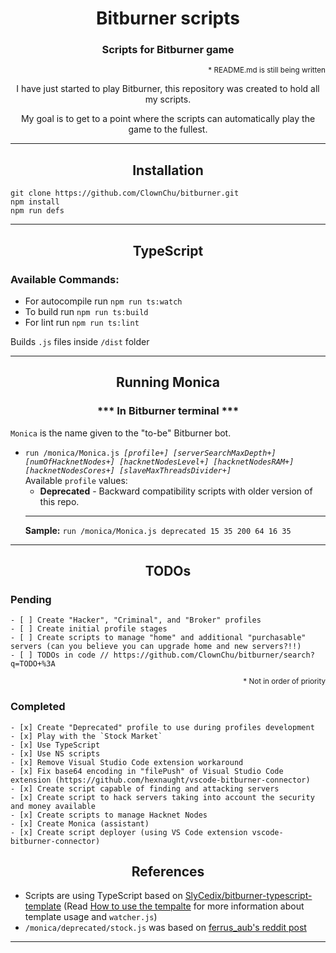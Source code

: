 <h1 align="center">Bitburner scripts</h1>
<h3 align="center">Scripts for Bitburner game</h3>

<p align="right"><sup>* README.md is still being written</sup></p>

<p align="center">I have just started to play Bitburner, this repository was created to hold all my scripts.</p>
<p align="center">My goal is to get to a point where the scripts can automatically play the game to the fullest.</p>

<hr>

<h2 id="installation" align="center">Installation</h2>

```
git clone https://github.com/ClownChu/bitburner.git
npm install
npm run defs
```

<hr>

<h2 id="typescript" align="center">TypeScript</h2>

<h3 id="available_commands">Available Commands:</h3>

<ul>
    <li>
        For autocompile run <code>npm run ts:watch</code>
    </li>
    <li>
        To build run <code>npm run ts:build</code>
    </li>
    <li>
        For lint run <code>npm run ts:lint</code>
    </li>
</ul>

<p>Builds <code>.js</code> files inside <code>/dist</code> folder</p>

<hr>

<h2 id="running_monica" align="center">Running Monica</h2>
<h3 align="center">*** In Bitburner terminal ***</h3>

<p><code>Monica</code> is the name given to the "to-be" Bitburner bot.</p>

<ul>
    <li>
        <code>run /monica/Monica.js <i>[profile+] [serverSearchMaxDepth+] [numOfHacknetNodes+] [hacknetNodesLevel+] [hacknetNodesRAM+] [hacknetNodesCores+] [slaveMaxThreadsDivider+]</i></code>
        <br />
        Available <code>profile</code> values:
        <ul>
            <li><b>Deprecated</b> - Backward compatibility scripts with older version of this repo.</li>
        </ul>
        <hr />
        <b>Sample:</b> <code>run /monica/Monica.js deprecated 15 35 200 64 16 35</code>
    </li>
</ul>

<hr>

<h2 id="todos" align="center">TODOs</h2>

<h3 id="pending">Pending</h3>

```objc
- [ ] Create "Hacker", "Criminal", and "Broker" profiles
- [ ] Create initial profile stages
- [ ] Create scripts to manage "home" and additional "purchasable" servers (can you believe you can upgrade home and new servers?!!)
- [ ] TODOs in code // https://github.com/ClownChu/bitburner/search?q=TODO+%3A
```

<p align="right"><sup>* Not in order of priority</sup></p>

<h3 id="completed">Completed</h3>

```objc
- [x] Create "Deprecated" profile to use during profiles development
- [x] Play with the `Stock Market`
- [x] Use TypeScript
- [x] Use NS scripts
- [x] Remove Visual Studio Code extension workaround
- [x] Fix base64 encoding in "filePush" of Visual Studio Code extension (https://github.com/hexnaught/vscode-bitburner-connector)
- [x] Create script capable of finding and attacking servers
- [x] Create script to hack servers taking into account the security and money available
- [x] Create scripts to manage Hacknet Nodes
- [x] Create Monica (assistant)
- [x] Create script deployer (using VS Code extension vscode-bitburner-connector)
```

<h2 id="references" align="center">References</h2>

<ul>
    <li>
        Scripts are using TypeScript based on <a href="https://github.com/SlyCedix/bitburner-typescript-template" target="_blank">SlyCedix/bitburner-typescript-template</a> (Read <a href="https://github.com/SlyCedix/bitburner-typescript-template#how-to-use-this-template">How to use the tempalte</a> for more information about template usage and <code>watcher.js</code>)
    </li>
    <li>
        <code>/monica/deprecated/stock.js</code> was based on <a href="https://www.reddit.com/r/Bitburner/comments/rn7l84/stock_script_to_end_your_financial_problems/" target="_blank">ferrus_aub's reddit post</a>
    </li>
</ul>

<hr>